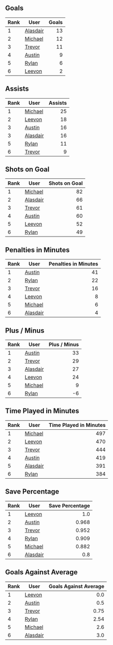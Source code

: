 ## Goals
| Rank | User | Goals |
| :--- | ---- | ---------: |
| 1 | [Alasdair](https://github.com/rylancole/world-juniors/blob/master/ROSTERS.md#Alasdair) |  13 |
| 2 | [Michael](https://github.com/rylancole/world-juniors/blob/master/ROSTERS.md#Michael) |  12 |
| 3 | [Trevor](https://github.com/rylancole/world-juniors/blob/master/ROSTERS.md#Trevor) |  11 |
| 4 | [Austin](https://github.com/rylancole/world-juniors/blob/master/ROSTERS.md#Austin) |  9 |
| 5 | [Rylan](https://github.com/rylancole/world-juniors/blob/master/ROSTERS.md#Rylan) |  6 |
| 6 | [Leevon](https://github.com/rylancole/world-juniors/blob/master/ROSTERS.md#Leevon) |  2 |
## Assists
| Rank | User | Assists |
| :--- | ---- | ---------: |
| 1 | [Michael](https://github.com/rylancole/world-juniors/blob/master/ROSTERS.md#Michael) |  25 |
| 2 | [Leevon](https://github.com/rylancole/world-juniors/blob/master/ROSTERS.md#Leevon) |  18 |
| 3 | [Austin](https://github.com/rylancole/world-juniors/blob/master/ROSTERS.md#Austin) |  16 |
| 3 | [Alasdair](https://github.com/rylancole/world-juniors/blob/master/ROSTERS.md#Alasdair) |  16 |
| 5 | [Rylan](https://github.com/rylancole/world-juniors/blob/master/ROSTERS.md#Rylan) |  11 |
| 6 | [Trevor](https://github.com/rylancole/world-juniors/blob/master/ROSTERS.md#Trevor) |  9 |
## Shots on Goal
| Rank | User | Shots on Goal |
| :--- | ---- | ---------: |
| 1 | [Michael](https://github.com/rylancole/world-juniors/blob/master/ROSTERS.md#Michael) |  82 |
| 2 | [Alasdair](https://github.com/rylancole/world-juniors/blob/master/ROSTERS.md#Alasdair) |  66 |
| 3 | [Trevor](https://github.com/rylancole/world-juniors/blob/master/ROSTERS.md#Trevor) |  61 |
| 4 | [Austin](https://github.com/rylancole/world-juniors/blob/master/ROSTERS.md#Austin) |  60 |
| 5 | [Leevon](https://github.com/rylancole/world-juniors/blob/master/ROSTERS.md#Leevon) |  52 |
| 6 | [Rylan](https://github.com/rylancole/world-juniors/blob/master/ROSTERS.md#Rylan) |  49 |
## Penalties in Minutes
| Rank | User | Penalties in Minutes |
| :--- | ---- | ---------: |
| 1 | [Austin](https://github.com/rylancole/world-juniors/blob/master/ROSTERS.md#Austin) |  41 |
| 2 | [Rylan](https://github.com/rylancole/world-juniors/blob/master/ROSTERS.md#Rylan) |  22 |
| 3 | [Trevor](https://github.com/rylancole/world-juniors/blob/master/ROSTERS.md#Trevor) |  16 |
| 4 | [Leevon](https://github.com/rylancole/world-juniors/blob/master/ROSTERS.md#Leevon) |  8 |
| 5 | [Michael](https://github.com/rylancole/world-juniors/blob/master/ROSTERS.md#Michael) |  6 |
| 6 | [Alasdair](https://github.com/rylancole/world-juniors/blob/master/ROSTERS.md#Alasdair) |  4 |
## Plus / Minus
| Rank | User | Plus / Minus |
| :--- | ---- | ---------: |
| 1 | [Austin](https://github.com/rylancole/world-juniors/blob/master/ROSTERS.md#Austin) |  33 |
| 2 | [Trevor](https://github.com/rylancole/world-juniors/blob/master/ROSTERS.md#Trevor) |  29 |
| 3 | [Alasdair](https://github.com/rylancole/world-juniors/blob/master/ROSTERS.md#Alasdair) |  27 |
| 4 | [Leevon](https://github.com/rylancole/world-juniors/blob/master/ROSTERS.md#Leevon) |  24 |
| 5 | [Michael](https://github.com/rylancole/world-juniors/blob/master/ROSTERS.md#Michael) |  9 |
| 6 | [Rylan](https://github.com/rylancole/world-juniors/blob/master/ROSTERS.md#Rylan) |  -6 |
## Time Played in Minutes
| Rank | User | Time Played in Minutes |
| :--- | ---- | ---------: |
| 1 | [Michael](https://github.com/rylancole/world-juniors/blob/master/ROSTERS.md#Michael) |  497 |
| 2 | [Leevon](https://github.com/rylancole/world-juniors/blob/master/ROSTERS.md#Leevon) |  470 |
| 3 | [Trevor](https://github.com/rylancole/world-juniors/blob/master/ROSTERS.md#Trevor) |  444 |
| 4 | [Austin](https://github.com/rylancole/world-juniors/blob/master/ROSTERS.md#Austin) |  419 |
| 5 | [Alasdair](https://github.com/rylancole/world-juniors/blob/master/ROSTERS.md#Alasdair) |  391 |
| 6 | [Rylan](https://github.com/rylancole/world-juniors/blob/master/ROSTERS.md#Rylan) |  384 |
## Save Percentage
| Rank | User | Save Percentage |
| :--- | ---- | ---------: |
| 1 | [Leevon](https://github.com/rylancole/world-juniors/blob/master/ROSTERS.md#Leevon) |  1.0 |
| 2 | [Austin](https://github.com/rylancole/world-juniors/blob/master/ROSTERS.md#Austin) |  0.968 |
| 3 | [Trevor](https://github.com/rylancole/world-juniors/blob/master/ROSTERS.md#Trevor) |  0.952 |
| 4 | [Rylan](https://github.com/rylancole/world-juniors/blob/master/ROSTERS.md#Rylan) |  0.909 |
| 5 | [Michael](https://github.com/rylancole/world-juniors/blob/master/ROSTERS.md#Michael) |  0.882 |
| 6 | [Alasdair](https://github.com/rylancole/world-juniors/blob/master/ROSTERS.md#Alasdair) |  0.8 |
## Goals Against Average
| Rank | User | Goals Against Average |
| :--- | ---- | ---------: |
| 1 | [Leevon](https://github.com/rylancole/world-juniors/blob/master/ROSTERS.md#Leevon) |  0.0 |
| 2 | [Austin](https://github.com/rylancole/world-juniors/blob/master/ROSTERS.md#Austin) |  0.5 |
| 3 | [Trevor](https://github.com/rylancole/world-juniors/blob/master/ROSTERS.md#Trevor) |  0.75 |
| 4 | [Rylan](https://github.com/rylancole/world-juniors/blob/master/ROSTERS.md#Rylan) |  2.54 |
| 5 | [Michael](https://github.com/rylancole/world-juniors/blob/master/ROSTERS.md#Michael) |  2.6 |
| 6 | [Alasdair](https://github.com/rylancole/world-juniors/blob/master/ROSTERS.md#Alasdair) |  3.0 |
